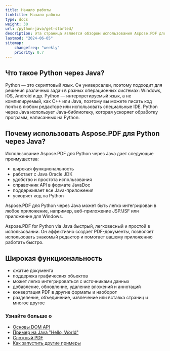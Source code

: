```yaml
---
title: Начало работы
linktitle: Начало работы
type: docs
weight: 30
url: /python-java/get-started/
description: Эта страница является обзором использования Aspose.PDF для Python через Java для создания и редактирования PDF-документа
lastmod: "2024-06-05"
sitemap:
    changefreq: "weekly"
    priority: 0.7
---
```


## Что такое Python через Java?

Python — это скриптовый язык. Он универсален, поэтому подходит для решения различных задач в разных операционных системах: Windows, iOS, Android и др.
Python — интерпретируемый язык, а не компилируемый, как C++ или Java, поэтому вы можете писать код почти в любом редакторе или использовать специальные IDE.
Python через Java использует Java-библиотеку, которая ускоряет обработку программ, написанных на Python.

## Почему использовать Aspose.PDF для Python через Java?

Использование Aspose.PDF для Python через Java дает следующие преимущества:

- широкая функциональность
- работает с Java Oracle JDK
- удобство и простота использования
- справочник API в формате JavaDoc
- поддерживает все Java-приложения
- ускоряет код на Python

Aspose.PDF для Python через Java может быть легко интегрирован в любое приложение, например, веб-приложение JSP/JSF или приложение для Windows.

Aspose.PDF for Python via Java быстрый, легковесный и простой в использовании. Он эффективно создает PDF-документы, позволяет использовать знакомый редактор и помогает вашему приложению работать быстро.

## Широкая функциональность

- сжатие документа
- поддержка графических объектов
- может легко интегрироваться с источниками данных
- добавление, обновление, удаление вложений и аннотаций
- конвертация PDF в другие форматы и наоборот
- разделение, объединение, извлечение или вставка страниц и многое другое

### Узнайте больше о

- [Основы DOM API](/pdf/python-java/basics-of-dom-api/)
- [Пример на Java "Hello, World"](/pdf/python-java/hello-world-example/)
- [Сложный PDF](/pdf/python-java/complex-pdf-example/)
- [Как запустить другие примеры](/pdf/python-java/how-to-run-other-examples/)